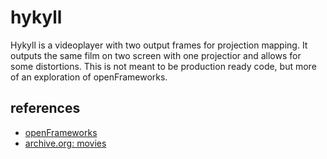 # hykyll
Hykyll is a videoplayer with two output frames for projection mapping. It outputs the same film on two screen with one
projectior and allows for some distortions. This is not meant to be production ready code, but more of an exploration of
openFrameworks.

## references
* [openFrameworks](http://openframeworks.cc)
* [archive.org: movies](https://archive.org/details/movies)
